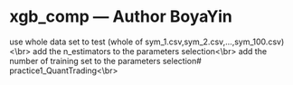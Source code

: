 # xgb_comp — Author BoyaYin
use whole data set to test (whole of sym_1.csv,sym_2.csv,…,sym_100.csv)<\br>
add the n_estimators to the parameters selection<\br>
add the number of training set to the parameters selection# practice1_QuantTrading<\br>